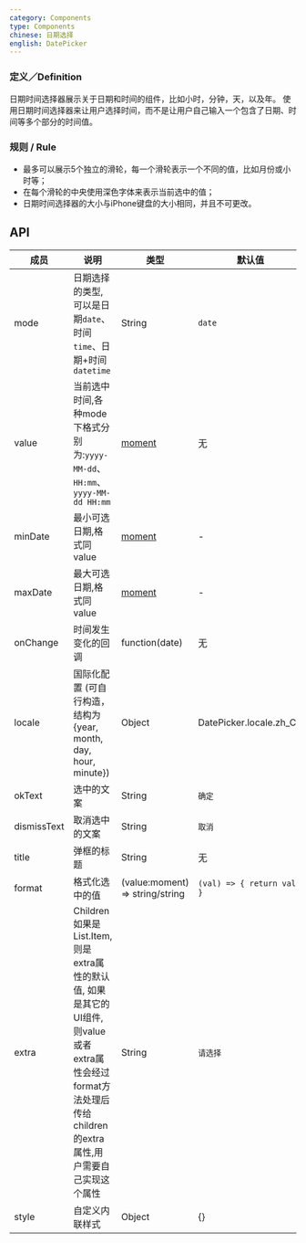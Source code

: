 ```yaml
---
category: Components
type: Components
chinese: 日期选择
english: DatePicker
---
```


### 定义／Definition
日期时间选择器展示关于日期和时间的组件，比如小时，分钟，天，以及年。
使用日期时间选择器来让用户选择时间，而不是让用户自己输入一个包含了日期、时间等多个部分的时间值。

### 规则 / Rule
- 最多可以展示5个独立的滑轮，每一个滑轮表示一个不同的值，比如月份或小时等；
- 在每个滑轮的中央使用深色字体来表示当前选中的值；
- 日期时间选择器的大小与iPhone键盘的大小相同，并且不可更改。


## API

| 成员        | 说明           | 类型       | 默认值       |
|------------|----------------|-----------|--------------|
| mode  | 日期选择的类型,可以是日期`date`、时间`time`、日期+时间`datetime` | String | `date`  |
| value | 当前选中时间,各种mode下格式分别为:`yyyy-MM-dd`、`HH:mm`、`yyyy-MM-dd HH:mm` | [moment](http://momentjs.com/) | 无 |
| minDate   | 最小可选日期,格式同value | [moment](http://momentjs.com/)  |  -  |
| maxDate   | 最大可选日期,格式同value | [moment](http://momentjs.com/)  |  -  |
| onChange   | 时间发生变化的回调  | function(date) |  无  |
| locale   | 国际化配置 (可自行构造，结构为 {year, month, day, hour, minute})	 | Object  | DatePicker.locale.zh_CN |
| okText   | 选中的文案 | String |  `确定`  |
| dismissText  | 取消选中的文案 | String |  `取消`  |
| title  | 弹框的标题 | String |  无  |
| format  | 格式化选中的值 | (value:moment) => string/string | `(val) => { return val; }`  |
| extra   | Children如果是List.Item,则是extra属性的默认值, 如果是其它的UI组件,则value或者extra属性会经过format方法处理后传给children的extra属性,用户需要自己实现这个属性 | String  |  `请选择`  |
| style   | 自定义内联样式 | Object |  {}  |
